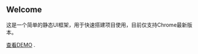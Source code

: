 ## Welcome

这是一个简单的静态UI框架，用于快速搭建项目使用，目前仅支持Chrome最新版本。

 [查看DEMO](https://funcss.github.io/Ran-UI/) .

